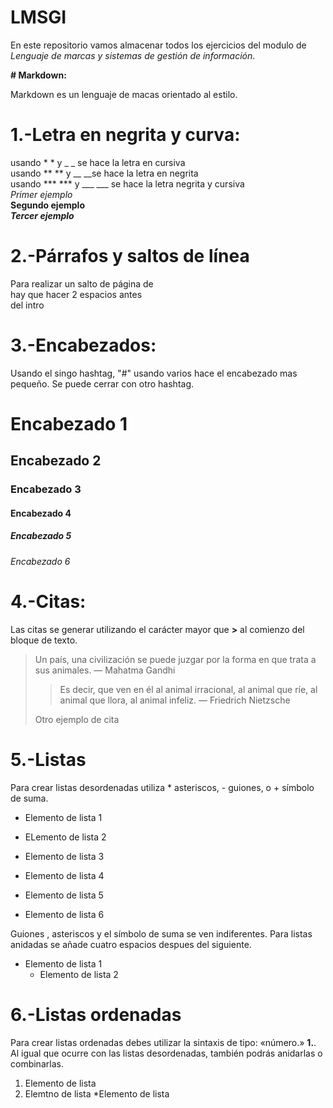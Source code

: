 # LMSGI
En este repositorio vamos almacenar todos los ejercicios del modulo de *Lenguaje de marcas y sistemas de gestión de información*.

**# Markdown:**   

Markdown es un lenguaje de macas orientado al estilo.

# **1.-Letra en negrita y curva:**

usando * * y _ _ se hace la letra en cursiva   
usando ** ** y __ __se hace la letra en negrita  
usando *** *** y ___ ___ se hace la letra negrita y cursiva  
*Primer ejemplo*    
**Segundo ejemplo**    
***Tercer ejemplo***

# **2.-Párrafos y saltos de línea**

Para realizar un salto de página de  
hay que hacer 2 espacios antes  
del intro

# **3.-Encabezados:**

Usando el singo hashtag, "#" usando varios hace el encabezado mas pequeño. Se puede cerrar con otro hashtag.
# Encabezado 1
## Encabezado 2
### Encabezado 3
#### Encabezado 4
##### Encabezado 5
###### Encabezado 6

# **4.-Citas:**

Las citas se generar utilizando el carácter mayor que **>** al comienzo del bloque de texto.

> Un país, una civilización se puede juzgar por la forma en que trata a sus animales.  — Mahatma Gandhi
>> 
> > Es decir, que ven en él al animal irracional, al animal que ríe, al animal que llora, al animal infeliz. — Friedrich Nietzsche
>
>Otro ejemplo de cita 

# **5.-Listas**

Para crear listas desordenadas utiliza * asteriscos, - guiones, o + símbolo de suma.

* Elemento de lista 1
- ELemento de lista 2
+ Elemento de lista 3 
- Elemento de lista 4
* Elemento de lista 5
+ Elemento de lista 6

Guiones , asteriscos y el símbolo de suma se ven indiferentes.
Para listas anidadas se añade cuatro espacios despues del siguiente.
 * Elemento de lista 1
     * Elemento de lista 2


# **6.-Listas ordenadas**
Para crear listas ordenadas debes utilizar la sintaxis de tipo: «número.» **1.**. Al igual que ocurre con las listas desordenadas, también podrás anidarlas o combinarlas.
1. Elemento de lista
2. Elemtno de lista
    *Elemento de lista












